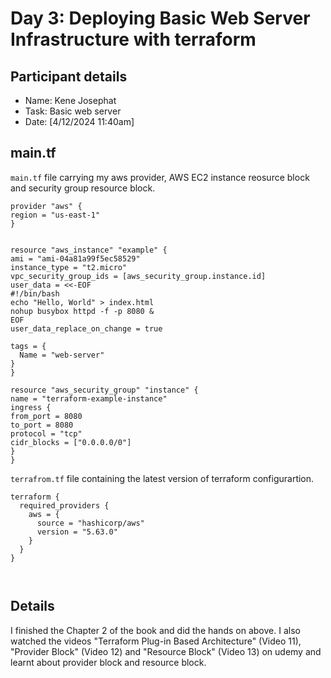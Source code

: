 # Day 3: Deploying Basic Web Server Infrastructure with terraform

## Participant details

- Name: Kene Josephat
- Task: Basic web server
- Date: [4/12/2024 11:40am]

## main.tf

`main.tf` file carrying my aws provider, AWS EC2 instance reosurce block and security group resource block.

```
provider "aws" {
region = "us-east-1"
}


resource "aws_instance" "example" {
ami = "ami-04a81a99f5ec58529"
instance_type = "t2.micro"
vpc_security_group_ids = [aws_security_group.instance.id]
user_data = <<-EOF
#!/bin/bash
echo "Hello, World" > index.html
nohup busybox httpd -f -p 8080 &
EOF
user_data_replace_on_change = true

tags = {
  Name = "web-server"
}
}

resource "aws_security_group" "instance" {
name = "terraform-example-instance"
ingress {
from_port = 8080
to_port = 8080
protocol = "tcp"
cidr_blocks = ["0.0.0.0/0"]
}
}
```

`terrafrom.tf` file containing the latest version of terraform configurartion.

```
terraform {
  required_providers {
    aws = {
      source = "hashicorp/aws"
      version = "5.63.0"
    }
  }
}



```

## Details

I finished the Chapter 2 of the book and did the hands on above. I also watched the videos "Terraform Plug-in Based Architecture" (Video 11), "Provider Block" (Video 12) and "Resource Block" (Video 13) on udemy and learnt about provider block and resource block.
